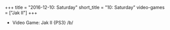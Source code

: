 +++
title = "2016-12-10: Saturday"
short_title = "10: Saturday"
video-games = ["Jak II"]
+++


* Video Game: Jak II {PS3} /b/